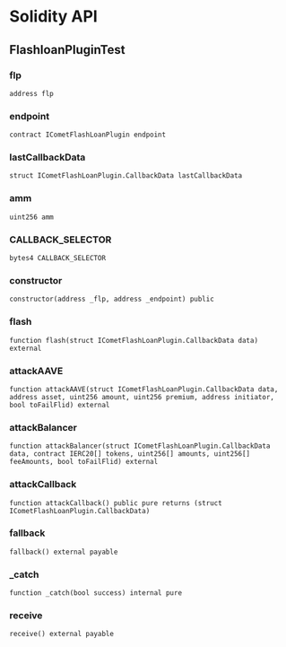 # Solidity API

## FlashloanPluginTest

### flp

```solidity
address flp
```

### endpoint

```solidity
contract ICometFlashLoanPlugin endpoint
```

### lastCallbackData

```solidity
struct ICometFlashLoanPlugin.CallbackData lastCallbackData
```

### amm

```solidity
uint256 amm
```

### CALLBACK_SELECTOR

```solidity
bytes4 CALLBACK_SELECTOR
```

### constructor

```solidity
constructor(address _flp, address _endpoint) public
```

### flash

```solidity
function flash(struct ICometFlashLoanPlugin.CallbackData data) external
```

### attackAAVE

```solidity
function attackAAVE(struct ICometFlashLoanPlugin.CallbackData data, address asset, uint256 amount, uint256 premium, address initiator, bool toFailFlid) external
```

### attackBalancer

```solidity
function attackBalancer(struct ICometFlashLoanPlugin.CallbackData data, contract IERC20[] tokens, uint256[] amounts, uint256[] feeAmounts, bool toFailFlid) external
```

### attackCallback

```solidity
function attackCallback() public pure returns (struct ICometFlashLoanPlugin.CallbackData)
```

### fallback

```solidity
fallback() external payable
```

### \_catch

```solidity
function _catch(bool success) internal pure
```

### receive

```solidity
receive() external payable
```
